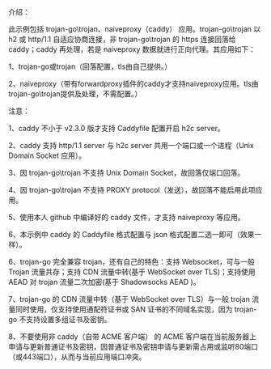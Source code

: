 介绍：

此示例包括 trojan-go\trojan、naiveproxy（caddy） 应用。trojan-go\trojan 以 h2 或 http/1.1 自适应协商连接，非 trojan-go\trojan 的 https 连接回落给 caddy；caddy 再处理，若是 naiveproxy 数据就进行正向代理。其应用如下：

1、trojan-go或trojan（回落配置，tls由自己提供。）

2、naiveproxy（带有forwardproxy插件的caddy才支持naiveproxy应用。tls由trojan-go\trojan提供及处理，不需配置。）

注意：

1、caddy 不小于 v2.3.0 版才支持 Caddyfile 配置开启 h2c server。

2、caddy 支持 http/1.1 server 与 h2c server 共用一个端口或一个进程（Unix Domain Socket 应用）。

3、因 trojan-go\trojan 不支持 Unix Domain Socket，故回落仅端口回落。

4、因 trojan-go\trojan 不支持 PROXY protocol（发送），故回落不能启用此项应用。

5、使用本人 github 中编译好的 caddy 文件，才支持 naiveproxy 等应用。

6、本示例中 caddy 的 Caddyfile 格式配置与 json 格式配置二选一即可（效果一样）。

6、trojan-go 完全兼容 trojan，还有自己的特色：支持 Websocket，可与一般 Trojan 流量共存；支持 CDN 流量中转(基于 WebSocket over TLS)；支持使用 AEAD 对 trojan 流量二次加密(基于 Shadowsocks AEAD )。

7、trojan-go 的 CDN 流量中转（基于 WebSocket over TLS）与一般 trojan 流量同时使用，仅支持使用通配符证书或 SAN 证书的不同域名实现，因为 trojan-go 不支持设置多组证书及密钥。

8、不要使用非 caddy（自带 ACME 客户端） 的 ACME 客户端在当前服务器上申请与更新普通证书及密钥，因普通证书及密钥申请与更新需占用或监听80端口（或443端口），从而与当前应用端口冲突。
